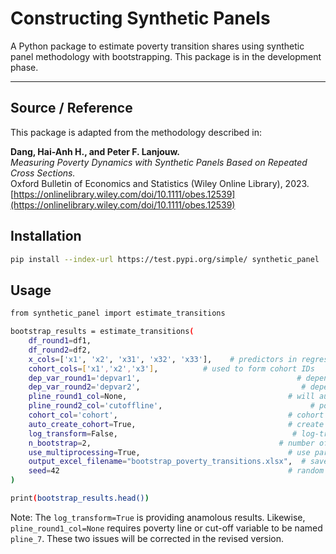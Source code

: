 # Constructing Synthetic Panels

A Python package to estimate poverty transition shares using synthetic panel methodology with bootstrapping. This package is in the development phase. 

---

## Source / Reference

This package is adapted from the methodology described in:

**Dang, Hai-Anh H., and Peter F. Lanjouw.**  
*Measuring Poverty Dynamics with Synthetic Panels Based on Repeated Cross Sections.*  
Oxford Bulletin of Economics and Statistics (Wiley Online Library), 2023.  
[https://onlinelibrary.wiley.com/doi/10.1111/obes.12539](https://onlinelibrary.wiley.com/doi/10.1111/obes.12539)

## Installation

```bash
pip install --index-url https://test.pypi.org/simple/ synthetic_panel
```

## Usage

```bash
from synthetic_panel import estimate_transitions
```
```bash
bootstrap_results = estimate_transitions(
    df_round1=df1,
    df_round2=df2,
    x_cols=['x1', 'x2', 'x31', 'x32', 'x33'],    # predictors in regression (x3 had four categories so used only three to overcome dummy variable trap.)
    cohort_cols=['x1','x2','x3'],          # used to form cohort IDs
    dep_var_round1='depvar1',                                   # dependent var in round1
    dep_var_round2='depvar2',                                    # dependent var in round2
    pline_round1_col=None,                                    # will auto-calc using df2010['pline_7']
    pline_round2_col='cutoffline',                                 # poverty line col in df2021
    cohort_col='cohort',                                      # cohort ID column name
    auto_create_cohort=True,                                  # create cohort from cohort_cols
    log_transform=False,                                       # log-transform dependent vars
    n_bootstrap=2,                                          # number of bootstrap reps
    use_multiprocessing=True,                                 # use parallel processing
    output_excel_filename="bootstrap_poverty_transitions.xlsx",  # save Excel file in current dir
    seed=42                                                   # random seed for reproducibility
)

print(bootstrap_results.head())
```
Note: The `log_transform=True` is providing anamolous results. Likewise, `pline_round1_col=None` requires poverty line or cut-off variable to be named `pline_7`. These two issues will be corrected in the revised version.

